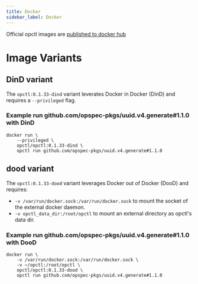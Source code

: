 ```yaml
---
title: Docker
sidebar_label: Docker
---
```


Official opctl images are [published to docker hub](https://hub.docker.com/r/opctl/opctl/)

# Image Variants

## DinD variant

The `opctl:0.1.33-dind` variant leverates Docker in Docker (DinD) and requires a `--privileged` flag.

### Example run github.com/opspec-pkgs/uuid.v4.generate#1.1.0 with DinD

```shell
docker run \
    --privileged \
    opctl/opctl:0.1.33-dind \
    opctl run github.com/opspec-pkgs/uuid.v4.generate#1.1.0
```

## dood variant

The `opctl:0.1.33-dood` variant leverages Docker out of Docker (DooD) and requires:
- `-v /var/run/docker.sock:/var/run/docker.sock`
  to mount the socket of the external docker daemon.
- `-v opctl_data_dir:/root/opctl`
  to mount an external directory as opctl's data dir.

### Example run github.com/opspec-pkgs/uuid.v4.generate#1.1.0 with DooD
```shell
docker run \
    -v /var/run/docker.sock:/var/run/docker.sock \
    -v ~/opctl:/root/opctl \
    opctl/opctl:0.1.33-dood \
    opctl run github.com/opspec-pkgs/uuid.v4.generate#1.1.0
```